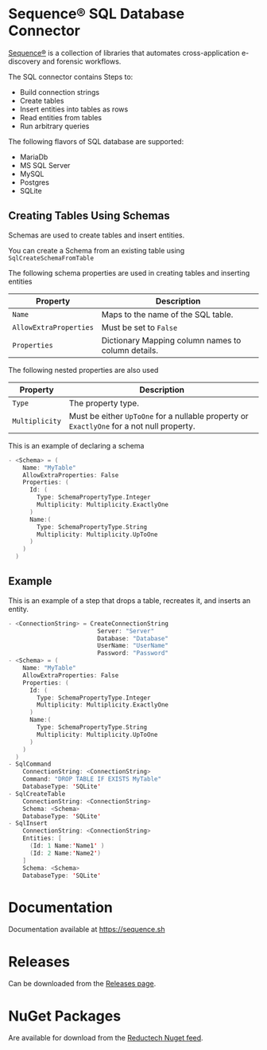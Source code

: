 # Sequence® SQL Database Connector

[Sequence®](https://gitlab.com/reductech/sequence) is a collection of
libraries that automates cross-application e-discovery and forensic workflows.

The SQL connector contains Steps to:

- Build connection strings
- Create tables
- Insert entities into tables as rows
- Read entities from tables
- Run arbitrary queries

The following flavors of SQL database are supported:

- MariaDb
- MS SQL Server
- MySQL
- Postgres
- SQLite

## Creating Tables Using Schemas

Schemas are used to create tables and insert entities.

You can create a Schema from an existing table using `SqlCreateSchemaFromTable`

The following schema properties are used in creating tables and inserting entities

| Property               | Description                                        |
| ---------------------- | -------------------------------------------------- |
| `Name`                 | Maps to the name of the SQL table.                 |
| `AllowExtraProperties` | Must be set to `False`                             |
| `Properties`           | Dictionary Mapping column names to column details. |

The following nested properties are also used

| Property       | Description                                                                               |
| -------------- | ----------------------------------------------------------------------------------------- |
| `Type`         | The property type.                                                                        |
| `Multiplicity` | Must be either `UpToOne` for a nullable property or `ExactlyOne` for a not null property. |

This is an example of declaring a schema

```scala
- <Schema> = (
    Name: "MyTable"
    AllowExtraProperties: False
    Properties: (
      Id: (
        Type: SchemaPropertyType.Integer
        Multiplicity: Multiplicity.ExactlyOne
      )
      Name:(
        Type: SchemaPropertyType.String
        Multiplicity: Multiplicity.UpToOne
      )
    )
  )
```

## Example

This is an example of a step that drops a table, recreates it, and inserts an entity.

```scala
- <ConnectionString> = CreateConnectionString
                         Server: "Server"
                         Database: "Database"
                         UserName: "UserName"
                         Password: "Password"
- <Schema> = (
    Name: "MyTable"
    AllowExtraProperties: False
    Properties: (
      Id: (
        Type: SchemaPropertyType.Integer
        Multiplicity: Multiplicity.ExactlyOne
      )
      Name:(
        Type: SchemaPropertyType.String
        Multiplicity: Multiplicity.UpToOne
      )
    )
  )
- SqlCommand
    ConnectionString: <ConnectionString>
    Command: "DROP TABLE IF EXISTS MyTable"
    DatabaseType: 'SQLite'
- SqlCreateTable
    ConnectionString: <ConnectionString>
    Schema: <Schema>
    DatabaseType: 'SQLite'
- SqlInsert
    ConnectionString: <ConnectionString>
    Entities: [
      (Id: 1 Name:'Name1' )
      (Id: 2 Name:'Name2')
    ]
    Schema: <Schema>
    DatabaseType: 'SQLite'
```

# Documentation

Documentation available at https://sequence.sh

# Releases

Can be downloaded from the [Releases page](https://gitlab.com/reductech/sequence/connectors/sql/-/releases).

# NuGet Packages

Are available for download from the [Reductech Nuget feed](https://gitlab.com/reductech/nuget/-/packages).
